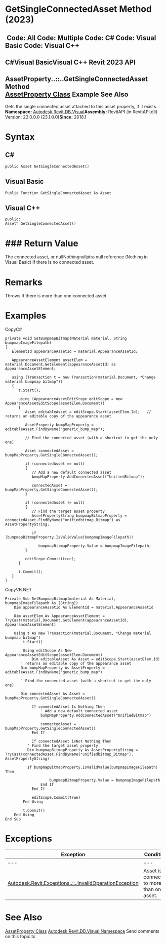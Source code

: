 # GetSingleConnectedAsset Method (2023)

﻿
 Code: All Code: Multiple Code: C# Code: Visual Basic Code: Visual C++   
---  
C#Visual BasicVisual C++
Revit 2023 API  
---  
AssetProperty..::..GetSingleConnectedAsset Method   
[AssetProperty Class](7be89499-d011-ab43-4715-0ee6f9335970.md "AssetProperty Class") Example See Also  
---  
Gets the single connected asset attached to this asset property, if it exists. 
**Namespace:** [Autodesk.Revit.DB.Visual](f5a10581-6ac2-be19-0e32-f87d05bc8b83.md "Autodesk.Revit.DB.Visual Namespace")**Assembly:** RevitAPI (in RevitAPI.dll) Version: 23.0.0.0 (23.1.0.0)**Since:** 2018.1 
# Syntax
C#  
---  
```text
public Asset GetSingleConnectedAsset()
```
  
Visual Basic  
---  
```text
Public Function GetSingleConnectedAsset As Asset
```
  
Visual C++  
---  
```text
public:
Asset^ GetSingleConnectedAsset()
```
  
# ### Return Value
The connected asset, or nullNothingnullptra null reference (Nothing in Visual Basic) if there is no connected asset. 
# Remarks
Throws if there is more than one connected asset. 
# Examples
CopyC#
```text
private void SetBumpmapBitmap(Material material, String bumpmapImageFilepath)
{
   ElementId appearanceAssetId = material.AppearanceAssetId;

   AppearanceAssetElement assetElem = material.Document.GetElement(appearanceAssetId) as AppearanceAssetElement;

   using (Transaction t = new Transaction(material.Document, "Change material bumpmap bitmap"))
   {
      t.Start();

      using (AppearanceAssetEditScope editScope = new AppearanceAssetEditScope(assetElem.Document))
      {
         Asset editableAsset = editScope.Start(assetElem.Id);   // returns an editable copy of the appearance asset

         AssetProperty bumpMapProperty = editableAsset.FindByName("generic_bump_map");

         // Find the connected asset (with a shortcut to get the only one)

         Asset connectedAsset = bumpMapProperty.GetSingleConnectedAsset();

         if (connectedAsset == null)
         {
            // Add a new default connected asset
            bumpMapProperty.AddConnectedAsset("UnifiedBitmap");

            connectedAsset = bumpMapProperty.GetSingleConnectedAsset();
         }

         if (connectedAsset != null)
         {
            // Find the target asset property
            AssetPropertyString bumpmapBitmapProperty = connectedAsset.FindByName("unifiedbitmap_Bitmap") as AssetPropertyString;

            if (bumpmapBitmapProperty.IsValidValue(bumpmapImageFilepath))

               bumpmapBitmapProperty.Value = bumpmapImageFilepath;
         }

         editScope.Commit(true);
      }

      t.Commit();
   }
}
```

CopyVB.NET
```text
Private Sub SetBumpmapBitmap(material As Material, bumpmapImageFilepath As [String])
    Dim appearanceAssetId As ElementId = material.AppearanceAssetId

    Dim assetElem As AppearanceAssetElement = TryCast(material.Document.GetElement(appearanceAssetId), AppearanceAssetElement)

    Using t As New Transaction(material.Document, "Change material bumpmap bitmap")
        t.Start()

        Using editScope As New AppearanceAssetEditScope(assetElem.Document)
            Dim editableAsset As Asset = editScope.Start(assetElem.Id)
       ' returns an editable copy of the appearance asset
       Dim bumpMapProperty As AssetProperty = editableAsset.FindByName("generic_bump_map")

       ' Find the connected asset (with a shortcut to get the only one)

       Dim connectedAsset As Asset = bumpMapProperty.GetSingleConnectedAsset()

            If connectedAsset Is Nothing Then
                ' Add a new default connected asset
                bumpMapProperty.AddConnectedAsset("UnifiedBitmap")

                connectedAsset = bumpMapProperty.GetSingleConnectedAsset()
            End If

            If connectedAsset IsNot Nothing Then
          ' Find the target asset property
          Dim bumpmapBitmapProperty As AssetPropertyString = TryCast(connectedAsset.FindByName("unifiedbitmap_Bitmap"), AssetPropertyString)

          If bumpmapBitmapProperty.IsValidValue(bumpmapImageFilepath) Then

                    bumpmapBitmapProperty.Value = bumpmapImageFilepath
                End If
            End If

            editScope.Commit(True)
        End Using

        t.Commit()
    End Using
End Sub
```

# Exceptions
| Exception | Condition |
| --- | --- |
| --- | --- |
| [Autodesk.Revit.Exceptions..::..InvalidOperationException](9e715f03-3884-e539-4dd6-8d7545733adc.md "InvalidOperationException Class") | Asset is connected to more than one asset. |

# See Also
[AssetProperty Class](7be89499-d011-ab43-4715-0ee6f9335970.md "AssetProperty Class")
[Autodesk.Revit.DB.Visual Namespace](f5a10581-6ac2-be19-0e32-f87d05bc8b83.md "Autodesk.Revit.DB.Visual Namespace")
Send comments on this topic to 